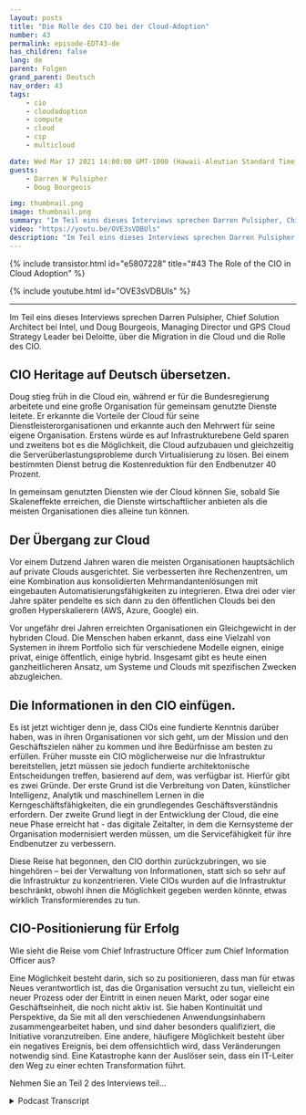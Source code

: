 ```yaml
---
layout: posts
title: "Die Rolle des CIO bei der Cloud-Adoption"
number: 43
permalink: episode-EDT43-de
has_children: false
lang: de
parent: Folgen
grand_parent: Deutsch
nav_order: 43
tags:
    - cio
    - cloudadoption
    - compute
    - cloud
    - csp
    - multicloud

date: Wed Mar 17 2021 14:00:00 GMT-1000 (Hawaii-Aleutian Standard Time)
guests:
    - Darren W Pulsipher
    - Doug Bourgeois

img: thumbnail.png
image: thumbnail.png
summary: "Im Teil eins dieses Interviews sprechen Darren Pulsipher, Chief Solution Architect bei Intel, und Doug Bourgeois, Managing Director und GPS Cloud Strategy Leader bei Deloitte, über die Cloud-Migration und die Rolle des CIO."
video: "https://youtu.be/OVE3sVDBUls"
description: "Im Teil eins dieses Interviews sprechen Darren Pulsipher, Chief Solution Architect bei Intel, und Doug Bourgeois, Managing Director und GPS Cloud Strategy Leader bei Deloitte, über die Cloud-Migration und die Rolle des CIO."
---
```


<div>
{% include transistor.html id="e5807228" title="#43 The Role of the CIO in Cloud Adoption" %}

{% include youtube.html id="OVE3sVDBUls" %}
</div>

---

Im Teil eins dieses Interviews sprechen Darren Pulsipher, Chief Solution Architect bei Intel, und Doug Bourgeois, Managing Director und GPS Cloud Strategy Leader bei Deloitte, über die Migration in die Cloud und die Rolle des CIO.

## CIO Heritage auf Deutsch übersetzen.

Doug stieg früh in die Cloud ein, während er für die Bundesregierung arbeitete und eine große Organisation für gemeinsam genutzte Dienste leitete. Er erkannte die Vorteile der Cloud für seine Dienstleisterorganisationen und erkannte auch den Mehrwert für seine eigene Organisation. Erstens würde es auf Infrastrukturebene Geld sparen und zweitens bot es die Möglichkeit, die Cloud aufzubauen und gleichzeitig die Serverüberlastungsprobleme durch Virtualisierung zu lösen. Bei einem bestimmten Dienst betrug die Kostenreduktion für den Endbenutzer 40 Prozent.

In gemeinsam genutzten Diensten wie der Cloud können Sie, sobald Sie Skaleneffekte erreichen, die Dienste wirtschaftlicher anbieten als die meisten Organisationen dies alleine tun können.

## Der Übergang zur Cloud

Vor einem Dutzend Jahren waren die meisten Organisationen hauptsächlich auf private Clouds ausgerichtet. Sie verbesserten ihre Rechenzentren, um eine Kombination aus konsolidierten Mehrmandantenlösungen mit eingebauten Automatisierungsfähigkeiten zu integrieren. Etwa drei oder vier Jahre später pendelte es sich dann zu den öffentlichen Clouds bei den großen Hyperskalierern (AWS, Azure, Google) ein.

Vor ungefähr drei Jahren erreichten Organisationen ein Gleichgewicht in der hybriden Cloud. Die Menschen haben erkannt, dass eine Vielzahl von Systemen in ihrem Portfolio sich für verschiedene Modelle eignen, einige privat, einige öffentlich, einige hybrid. Insgesamt gibt es heute einen ganzheitlicheren Ansatz, um Systeme und Clouds mit spezifischen Zwecken abzugleichen.

## Die Informationen in den CIO einfügen.

Es ist jetzt wichtiger denn je, dass CIOs eine fundierte Kenntnis darüber haben, was in ihren Organisationen vor sich geht, um der Mission und den Geschäftszielen näher zu kommen und ihre Bedürfnisse am besten zu erfüllen. Früher musste ein CIO möglicherweise nur die Infrastruktur bereitstellen, jetzt müssen sie jedoch fundierte architektonische Entscheidungen treffen, basierend auf dem, was verfügbar ist. Hierfür gibt es zwei Gründe. Der erste Grund ist die Verbreitung von Daten, künstlicher Intelligenz, Analytik und maschinellem Lernen in die Kerngeschäftsfähigkeiten, die ein grundlegendes Geschäftsverständnis erfordern. Der zweite Grund liegt in der Entwicklung der Cloud, die eine neue Phase erreicht hat - das digitale Zeitalter, in dem die Kernsysteme der Organisation modernisiert werden müssen, um die Servicefähigkeit für ihre Endbenutzer zu verbessern.

Diese Reise hat begonnen, den CIO dorthin zurückzubringen, wo sie hingehören – bei der Verwaltung von Informationen, statt sich so sehr auf die Infrastruktur zu konzentrieren. Viele CIOs wurden auf die Infrastruktur beschränkt, obwohl ihnen die Möglichkeit gegeben werden könnte, etwas wirklich Transformierendes zu tun.

## CIO-Positionierung für Erfolg

Wie sieht die Reise vom Chief Infrastructure Officer zum Chief Information Officer aus?

Eine Möglichkeit besteht darin, sich so zu positionieren, dass man für etwas Neues verantwortlich ist, das die Organisation versucht zu tun, vielleicht ein neuer Prozess oder der Eintritt in einen neuen Markt, oder sogar eine Geschäftseinheit, die noch nicht aktiv ist. Sie haben Kontinuität und Perspektive, da Sie mit all den verschiedenen Anwendungsinhabern zusammengearbeitet haben, und sind daher besonders qualifiziert, die Initiative voranzutreiben. Eine andere, häufigere Möglichkeit besteht über ein negatives Ereignis, bei dem offensichtlich wird, dass Veränderungen notwendig sind. Eine Katastrophe kann der Auslöser sein, dass ein IT-Leiter den Weg zu einer echten Transformation führt.

Nehmen Sie an Teil 2 des Interviews teil...



<details>
<summary> Podcast Transcript </summary>

<p></p>

</details>
